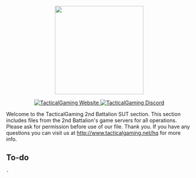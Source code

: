 ﻿<p align="center">
    <img src="https://i.imgur.com/nQrW9SU.png" width="240">
</p>

<p align="center">
    <a href="http://www.tacticalgaming.net/hq">
        <img src="https://img.shields.io/website-up-down-green-red/http/shields.io.svg?label=TacticalGaming" alt="TacticalGaming Website">
    </a>
    <a href="https://discord.gg/fny5MwP">
        <img src="https://img.shields.io/discord/194642877501014016.svg" alt="TacticalGaming Discord">
    </a>
</p>

Welcome to the TacticalGaming 2nd Battalion SUT section. This section includes files from the 2nd Battalion's game servers for all operations. Please ask for permission before use of our file. Thank you.
If you have any questions you can visit us at http://www.tacticalgaming.net/hq for more info.


## To-do
    - 